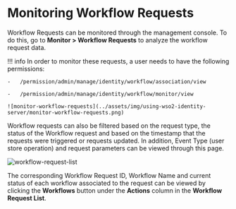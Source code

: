 # Monitoring Workflow Requests

Workflow Requests can be monitored through the management console. To do this, go to **Monitor > Workflow Requests** to analyze the workflow
request data.

!!! info 
    In order to monitor these requests, a user needs to have the following permissions:

    -	/permission/admin/manage/identity/workflow/association/view

    -	/permission/admin/manage/identity/workflow/monitor/view

    ![monitor-workflow-requests](../assets/img/using-wso2-identity-server/monitor-workflow-requests.png) 

Workflow requests can also be filtered based on the request type, the status of the Workflow request and based on the timestamp that the requests were triggered or requests updated. In addition, Event Type
(user store operation) and request parameters can be viewed through this page.

![workflow-request-list](../assets/img/using-wso2-identity-server/workflow-request-list.png)

The corresponding Workflow Request ID, Workflow Name and current status of each workflow associated to the request can be viewed by clicking the **Workflows** button under the **Actions** column in the **Workflow Request List**.
